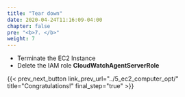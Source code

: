 ```yaml
---
title: "Tear down"
date: 2020-04-24T11:16:09-04:00
chapter: false
pre: "<b>7. </b>"
weight: 7
---
```


- Terminate the EC2 Instance
- Delete the IAM role **CloudWatchAgentServerRole**

{{< prev_next_button link_prev_url="../5_ec2_computer_opt/"  title="Congratulations!" final_step="true" >}}